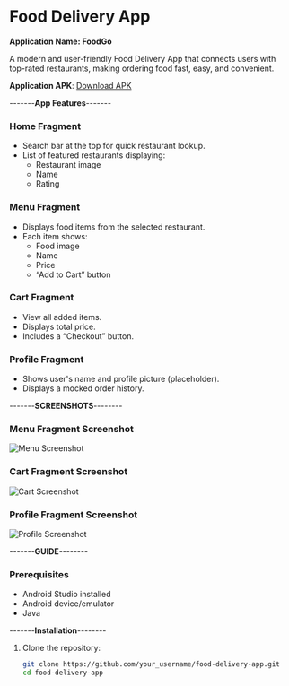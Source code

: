 # **Food Delivery App**  
**Application Name: FoodGo**

A modern and user-friendly Food Delivery App that connects users with top-rated restaurants, making ordering food fast, easy, and convenient.

**Application APK**: [Download APK](https://mega.nz/file/WccBDLZb#z2Ku8K9RvJtdfL46LTKH5rRTi2_rsus3PlHjQfPK0Sk)

-------**App Features**-------

### **Home Fragment**
- Search bar at the top for quick restaurant lookup.
- List of featured restaurants displaying:
  - Restaurant image  
  - Name  
  - Rating  

### **Menu Fragment**
- Displays food items from the selected restaurant.
- Each item shows:
  - Food image  
  - Name  
  - Price  
  - “Add to Cart” button  

### **Cart Fragment**
- View all added items.
- Displays total price.
- Includes a “Checkout” button.

### **Profile Fragment**
- Shows user's name and profile picture (placeholder).
- Displays a mocked order history.

-------**SCREENSHOTS**--------

### **Menu Fragment Screenshot**
![Menu Screenshot](home.jpg)

### **Cart Fragment Screenshot**
![Cart Screenshot](cart.jpg)

### **Profile Fragment Screenshot**
![Profile Screenshot](profile.jpg)

-------**GUIDE**--------

### **Prerequisites**
- Android Studio installed
- Android device/emulator
- Java

-------**Installation**--------
1. Clone the repository:
   ```bash
   git clone https://github.com/your_username/food-delivery-app.git
   cd food-delivery-app
